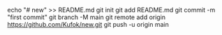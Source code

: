 echo "# new" >> README.md
git init
git add README.md
git commit -m "first commit"
git branch -M main
git remote add origin https://github.com/Kufok/new.git
git push -u origin main